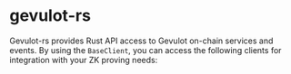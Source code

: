 # gevulot-rs

Gevulot-rs provides Rust API access to Gevulot on-chain services and events. By using the `BaseClient`, you can access the following clients for integration with your ZK proving needs:
